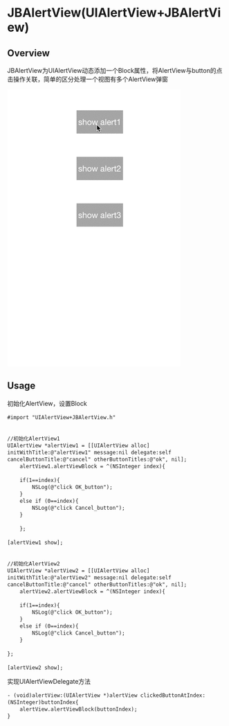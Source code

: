 JBAlertView(UIAlertView+JBAlertView)
===================================

Overview
----------------------------------
JBAlertView为UIAlertView动态添加一个Block属性，将AlertView与button的点击操作关联，简单的区分处理一个视图有多个AlertView弹窗

![github](https://raw.githubusercontent.com/jaybinhe/JBAlertView/master/JBAlertView/screenshots/jb_alertview.gif)

Usage
----------------------------------
初始化AlertView，设置Block<br>
```
#import "UIAlertView+JBAlertView.h"


//初始化AlertView1
UIAlertView *alertView1 = [[UIAlertView alloc] initWithTitle:@"alertView1" message:nil delegate:self cancelButtonTitle:@"cancel" otherButtonTitles:@"ok", nil];
    alertView1.alertViewBlock = ^(NSInteger index){

    if(1==index){
        NSLog(@"click OK_button");
    }
    else if (0==index){
        NSLog(@"click Cancel_button");
    }

    };

[alertView1 show];


//初始化AlertView2
UIAlertView *alertView2 = [[UIAlertView alloc] initWithTitle:@"alertView2" message:nil delegate:self cancelButtonTitle:@"cancel" otherButtonTitles:@"ok", nil];
    alertView2.alertViewBlock = ^(NSInteger index){

    if(1==index){
        NSLog(@"click OK_button");
    }
    else if (0==index){
        NSLog(@"click Cancel_button");
    }

};

[alertView2 show];

``` 

实现UIAlertViewDelegate方法<br>
``` 
- (void)alertView:(UIAlertView *)alertView clickedButtonAtIndex:(NSInteger)buttonIndex{
    alertView.alertViewBlock(buttonIndex);
}

```

